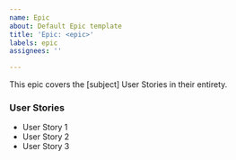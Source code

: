 ```yaml
---
name: Epic
about: Default Epic template
title: 'Epic: <epic>'
labels: epic
assignees: ''

---
```


This epic covers the [subject] User Stories in their entirety.

### User Stories

- User Story 1
- User Story 2
- User Story 3
